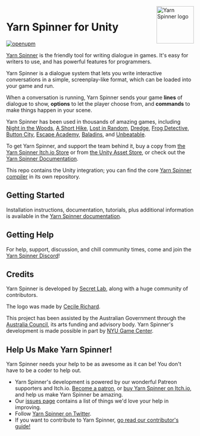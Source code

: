 <img src="https://downloads.yarnspinner.dev/get/YarnSpinnerLogo.png" alt="Yarn Spinner logo" width="100px;" align="right">

# Yarn Spinner for Unity

[![openupm](https://img.shields.io/npm/v/dev.yarnspinner.unity?label=openupm&registry_uri=https://package.openupm.com)](https://openupm.com/packages/dev.yarnspinner.unity/)

[Yarn Spinner](https://yarnspinner.dev) is the friendly tool for writing dialogue in games. It's easy for writers to use, and has powerful features for programmers.

Yarn Spinner is a dialogue system that lets you write interactive conversations in a simple, screenplay-like format, which can be loaded into your game and run. 

When a conversation is running, Yarn Spinner sends your game **lines** of dialogue to show, **options** to let the player choose from, and **commands** to make things happen in your scene. 

Yarn Spinner has been used in thousands of amazing games, including [Night in the Woods](http://nightinthewoods.com), [A Short Hike](https://ashorthike.com), [Lost in Random](https://www.ea.com/en-au/games/lost-in-random), [Dredge](https://www.dredge.game/), [Frog Detective](https://frogdetective.net/), [Button City](https://www.buttoncitygame.com/), [Escape Academy](https://escapeacademygame.com/en), [Baladins](https://www.baladinsgame.com/), and [Unbeatable](https://www.unbeatablegame.com/).

To get Yarn Spinner, and support the team behind it, buy a copy from [the Yarn Spinner Itch.io Store](https://yarnspinner.itch.io) or from [the Unity Asset Store](https://assetstore.unity.com/packages/tools/behavior-ai/yarn-spinner-for-unity-267061), or check out the [Yarn Spinner Documentation](https://docs.yarnspinner.dev).

This repo contains the Unity integration; you can find the core [Yarn Spinner compiler](https://github.com/YarnSpinnerTool/YarnSpinner) in its own repository.

## Getting Started

Installation instructions, documentation, tutorials, plus additional information is available in the [Yarn Spinner documentation](https://docs.yarnspinner.dev).

## Getting Help

For help, support, discussion, and chill community times, come and join the [Yarn Spinner Discord](https://discord.gg/yarnspinner)!

## Credits

Yarn Spinner is developed by [Secret Lab](https://secretlab.games/), along with a huge community of contributors.

The logo was made by [Cecile Richard](https://www.cecile-richard.com/).

This project has been assisted by the Australian Government through the [Australia Council](https://www.australiacouncil.gov.au/), its arts funding and advisory body. Yarn Spinner's development is made possible in part by [NYU Game Center](https://gamecenter.nyu.edu/). 

## Help Us Make Yarn Spinner!

Yarn Spinner needs your help to be as awesome as it can be! You don't have to be a coder to help out.

* Yarn Spinner's development is powered by our wonderful Patreon supporters and Itch.io. [Become a patron](https://patreon.com/secretlab), or [buy Yarn Spinner on Itch.io](https://yarnspinner.itch.io), and help us make Yarn Spinner be amazing.
* Our [issues page](https://github.com/YarnSpinnerTool/YarnSpinner-Unity/issues) contains a list of things we'd love your help in improving.
* Follow [Yarn Spinner on Twitter](http://twitter.com/YarnSpinnerTool).
* If you want to contribute to Yarn Spinner, [go read our contributor's guide!](CONTRIBUTING.md)
